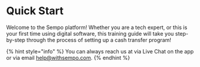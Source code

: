 # Quick Start

Welcome to the Sempo platform! Whether you are a tech expert, or this is your first time using digital software, this training guide will take you step-by-step through the process of setting up a cash transfer program!

{% hint style="info" %}
You can always reach us at via Live Chat on the app or via email [help@withsempo.com](mailto:help@withsempo.com).
{% endhint %}



